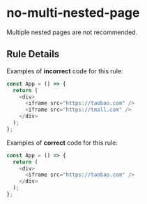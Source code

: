 # no-multi-nested-page

Multiple nested pages are not recommended.

## Rule Details

Examples of **incorrect** code for this rule:

```js
const App = () => {
  return (
    <div>
      <iframe src="https://taobao.com" />
      <iframe src="https://tmall.com" />
    </div>
  );
};
```

Examples of **correct** code for this rule:

```js
const App = () => {
  return (
    <div>
      <iframe src="https://taobao.com" />
    </div>
  );
};
```
